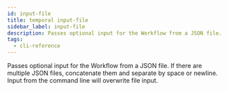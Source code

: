 ```yaml
---
id: input-file
title: temporal input-file
sidebar_label: input-file
description: Passes optional input for the Workflow from a JSON file.
tags:
  - cli-reference
---
```


Passes optional input for the Workflow from a JSON file.
If there are multiple JSON files, concatenate them and separate by space or newline.
Input from the command line will overwrite file input.
